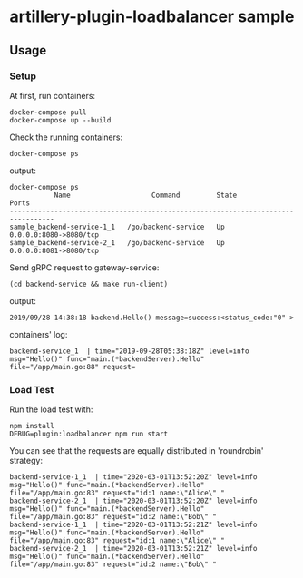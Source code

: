 # artillery-plugin-loadbalancer sample

## Usage

### Setup

At first, run containers:

```
docker-compose pull
docker-compose up --build
```

Check the running containers:

```
docker-compose ps
```

output:

```
docker-compose ps
           Name                    Command         State           Ports
---------------------------------------------------------------------------------
sample_backend-service-1_1   /go/backend-service   Up      0.0.0.0:8080->8080/tcp
sample_backend-service-2_1   /go/backend-service   Up      0.0.0.0:8081->8080/tcp
```

Send gRPC request to gateway-service:

```
(cd backend-service && make run-client)
```

output:

```
2019/09/28 14:38:18 backend.Hello() message=success:<status_code:"0" >
```

containers' log:

```
backend-service_1  | time="2019-09-28T05:38:18Z" level=info msg="Hello()" func="main.(*backendServer).Hello" file="/app/main.go:88" request=
```

### Load Test

Run the load test with:

```
npm install
DEBUG=plugin:loadbalancer npm run start
```

You can see that the requests are equally distributed in 'roundrobin' strategy:

```
backend-service-1_1  | time="2020-03-01T13:52:20Z" level=info msg="Hello()" func="main.(*backendServer).Hello" file="/app/main.go:83" request="id:1 name:\"Alice\" "
backend-service-2_1  | time="2020-03-01T13:52:20Z" level=info msg="Hello()" func="main.(*backendServer).Hello" file="/app/main.go:83" request="id:2 name:\"Bob\" "
backend-service-1_1  | time="2020-03-01T13:52:21Z" level=info msg="Hello()" func="main.(*backendServer).Hello" file="/app/main.go:83" request="id:1 name:\"Alice\" "
backend-service-2_1  | time="2020-03-01T13:52:21Z" level=info msg="Hello()" func="main.(*backendServer).Hello" file="/app/main.go:83" request="id:2 name:\"Bob\" "
```
